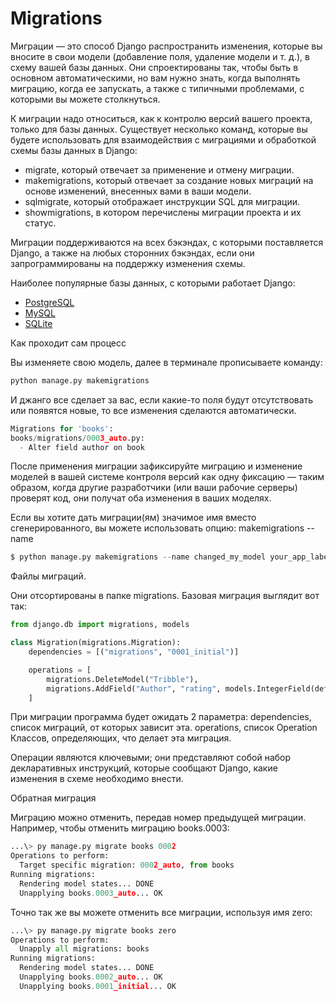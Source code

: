 # Migrations

Миграции — это способ Django распространить изменения, которые вы вносите в свои модели (добавление поля, удаление модели и т. д.), в схему вашей базы данных. Они спроектированы так, чтобы быть в основном автоматическими, но вам нужно знать, когда выполнять миграцию, когда ее запускать, а также с типичными проблемами, с которыми вы можете столкнуться.

К миграции надо относиться, как к контролю версий вашего проекта, только для базы данных. 
Существует несколько команд, которые вы будете использовать для взаимодействия с миграциями и обработкой схемы базы данных в Django:
- migrate, который отвечает за применение и отмену миграции.
- makemigrations, который отвечает за создание новых миграций на основе изменений, внесенных вами в ваши модели.
- sqlmigrate, который отображает инструкции SQL для миграции.
- showmigrations, в котором перечислены миграции проекта и их статус.

Миграции поддерживаются на всех бэкэндах, с которыми поставляется Django, а также на любых сторонних бэкэндах, если они запрограммированы на поддержку изменения схемы.

Наиболее популярные базы данных, с которыми работает Django:
- [PostgreSQL](https://docs.djangoproject.com/en/4.2/topics/migrations/#postgresql)
- [MySQL](https://docs.djangoproject.com/en/4.2/topics/migrations/#mysql) 
- [SQLite](https://docs.djangoproject.com/en/4.2/topics/migrations/#sqlite) 

Как проходит сам процесс

Вы изменяете свою модель, далее в терминале прописываете команду:
```python
python manage.py makemigrations
```
И джанго все сделает за вас, если какие-то поля будут отсутствовать или появятся новые, то все изменения сделаются автоматически.
```python
Migrations for 'books':
books/migrations/0003_auto.py:
  - Alter field author on book
```
После применения миграции зафиксируйте миграцию и изменение моделей в вашей системе контроля версий как одну фиксацию — таким образом, когда другие разработчики (или ваши рабочие серверы) проверят код, они получат оба изменения в ваших моделях.

Если вы хотите дать миграции(ям) значимое имя вместо сгенерированного, вы можете использовать опцию: makemigrations --name

```python
$ python manage.py makemigrations --name changed_my_model your_app_label
```
Файлы миграций.

Они отсортированы в папке migrations. 
Базовая миграция выглядит вот так:
```python
from django.db import migrations, models

class Migration(migrations.Migration):
    dependencies = [("migrations", "0001_initial")]

    operations = [
        migrations.DeleteModel("Tribble"),
        migrations.AddField("Author", "rating", models.IntegerField(default=0)),
    ]
```

При миграции программа будет ожидать 2 параметра:
dependencies, список миграций, от которых зависит эта.
operations, список Operation Классов, определяющих, что делает эта миграция.

Операции являются ключевыми; они представляют собой набор декларативных инструкций, которые сообщают Django, какие изменения в схеме необходимо внести.


Обратная миграция

Миграцию можно отменить, передав номер предыдущей миграции. Например, чтобы отменить миграцию books.0003:
```python
...\> py manage.py migrate books 0002
Operations to perform:
  Target specific migration: 0002_auto, from books
Running migrations:
  Rendering model states... DONE
  Unapplying books.0003_auto... OK
```
Точно так же вы можете отменить все миграции, используя имя zero:
```python
...\> py manage.py migrate books zero
Operations to perform:
  Unapply all migrations: books
Running migrations:
  Rendering model states... DONE
  Unapplying books.0002_auto... OK
  Unapplying books.0001_initial... OK
```

